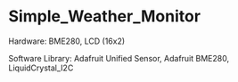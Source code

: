 # Simple_Weather_Monitor

Hardware: BME280, LCD (16x2)

Software Library: Adafruit Unified Sensor, Adafruit BME280, LiquidCrystal_I2C
